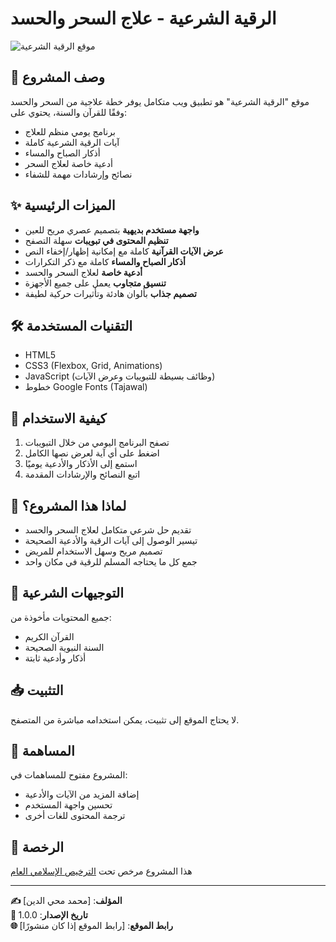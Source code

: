 # الرقية الشرعية - علاج السحر والحسد

![موقع الرقية الشرعية](https://example.com/path/to/logo.png)

## 📌 وصف المشروع

موقع "الرقية الشرعية" هو تطبيق ويب متكامل يوفر خطة علاجية من السحر والحسد وفقًا للقرآن والسنة، يحتوي على:

- برنامج يومي منظم للعلاج
- آيات الرقية الشرعية كاملة
- أذكار الصباح والمساء
- أدعية خاصة لعلاج السحر
- نصائح وإرشادات مهمة للشفاء

## ✨ الميزات الرئيسية

- **واجهة مستخدم بديهية** بتصميم عصري مريح للعين
- **تنظيم المحتوى في تبويبات** سهلة التصفح
- **عرض الآيات القرآنية** كاملة مع إمكانية إظهار/إخفاء النص
- **أذكار الصباح والمساء** كاملة مع ذكر التكرارات
- **أدعية خاصة** لعلاج السحر والحسد
- **تنسيق متجاوب** يعمل على جميع الأجهزة
- **تصميم جذاب** بألوان هادئة وتأثيرات حركية لطيفة

## 🛠️ التقنيات المستخدمة

- HTML5
- CSS3 (Flexbox, Grid, Animations)
- JavaScript (وظائف بسيطة للتبويبات وعرض الآيات)
- خطوط Google Fonts (Tajawal)

## 🚀 كيفية الاستخدام

1. تصفح البرنامج اليومي من خلال التبويبات
2. اضغط على أي آية لعرض نصها الكامل
3. استمع إلى الأذكار والأدعية يوميًا
4. اتبع النصائح والإرشادات المقدمة

## 🌟 لماذا هذا المشروع؟

- تقديم حل شرعي متكامل لعلاج السحر والحسد
- تيسير الوصول إلى آيات الرقية والأدعية الصحيحة
- تصميم مريح وسهل الاستخدام للمريض
- جمع كل ما يحتاجه المسلم للرقية في مكان واحد

## 📜 التوجيهات الشرعية

جميع المحتويات مأخوذة من:
- القرآن الكريم
- السنة النبوية الصحيحة
- أذكار وأدعية ثابتة

## 📥 التثبيت

لا يحتاج الموقع إلى تثبيت، يمكن استخدامه مباشرة من المتصفح.

## 🤝 المساهمة

المشروع مفتوح للمساهمات في:
- إضافة المزيد من الآيات والأدعية
- تحسين واجهة المستخدم
- ترجمة المحتوى للغات أخرى

## 📄 الرخصة

هذا المشروع مرخص تحت [الترخيص الإسلامي العام](https://islamic-license.org/)

---

**✍️ المؤلف**: [محمد محي الدين]  
**📅 تاريخ الإصدار**: 1.0.0  
**🌐 رابط الموقع**: [رابط الموقع إذا كان منشورًا]